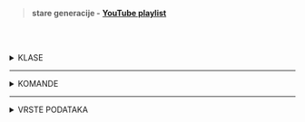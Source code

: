 <br><br>

> **stare generacije -** [**YouTube playlist**](https://www.youtube.com/playlist?list=PLFUwkwonRM--gjbTwQO8l-7XWcsd17Iln)

<br><br>

<details>
  <summary>KLASE</summary>

<br>

**```System.Object```** - <mark>osnovna klasa,</mark> System. Object je koren hijerarhije nasleđivanja u .NET-u, i sve klase nasleđuju njegove metode i osobine
<br><br>
**```System.ValueType```** - je klasa za sve <mark>vrednosne tipove podataka</mark> u C#, izvedena je iz System.Object.  Primeri vrednosnih tipova su <mark>int, float, bool, struct, enum</mark> i drugi. Vrednosni tipovi se kopiraju po vrednosti, što znači da kada se proslede kao argumenti funkcijama, pravi se <mark>kopija podataka, a ne referenca.</mark>

 
</details>

---

<details>
  <summary>KOMANDE</summary>

<br>

**```Console.WriteLine("Hello world!")```** - <mark>prikazuje vrednost</mark> iz zagrade u konzoli i zatim <mark>prelazi</mark> u novi red
<br><br>
**```Console.Write()```** - isto samo <mark>ne prelazi</mark> u novi red
<br><br>
**```Console.ReadLine()```** - <mark>čita tekstualni unos</mark> korisnika sa tastature, čekajući da se pritisne Enter. Vraća uneti tekst kao string i često se koristi za <mark>pauziranje programa</mark> radi prikaza rezultata ili prihvatanje korisničkog unosa

</details>

---

<details>
  <summary>VRSTE PODATAKA</summary>

  <br>

  **```class```** - <mark>skupovi podataka i funkcija</mark> (metoda) koje rade nad tim podacima
  <br><br>
  **```struct```** - slične klasama, ali su <mark>vrednosni tipovi</mark> i lakše za korišćenje kod manjih, jednostavnijih podataka
  <br><br>
  **```enum```** -  predstavljaju <mark>skup imenovanih konstantnih vrednosti</mark>, korisne za definisanje ograničenih opcija, takodje vrednosni tip
  
</details>

